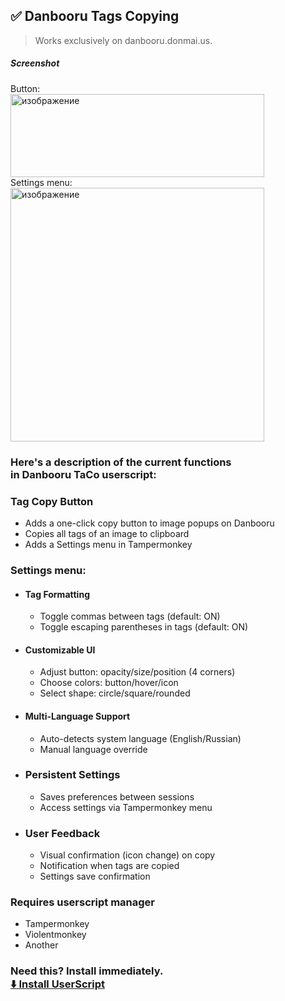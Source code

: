 ## ✅ Danbooru Tags Copying
> Works exclusively on danbooru.donmai.us.
##### Screenshot<br>
Button:<br>
<img width="406" height="133" alt="изображение" src="https://github.com/user-attachments/assets/b3fde65d-7655-44b6-80b9-8a6c99557323" /><br>
Settings menu:<br>
<img height="406" alt="изображение" src="https://github.com/user-attachments/assets/216c6fff-0d62-4a73-80fb-409811dd6a25" />


### Here's a description of the current functions<br>in Danbooru TaCo userscript:

### Tag Copy Button
 - Adds a one-click copy button to image popups on Danbooru
 - Copies all tags of an image to clipboard
 - Adds a Settings menu in Tampermonkey

### Settings menu:
  - #### Tag Formatting
    - Toggle commas between tags (default: ON)
    - Toggle escaping parentheses in tags (default: ON)

  - #### Customizable UI
    - Adjust button: opacity/size/position (4 corners)
    - Choose colors: button/hover/icon
    - Select shape: circle/square/rounded

  - #### Multi-Language Support
    - Auto-detects system language (English/Russian)
    - Manual language override

  - ### Persistent Settings
    - Saves preferences between sessions
    - Access settings via Tampermonkey menu

  - ### User Feedback
    - Visual confirmation (icon change) on copy
    - Notification when tags are copied
    - Settings save confirmation

### Requires userscript manager 
- Tampermonkey
- Violentmonkey
- Another

### Need this? Install immediately.<br>[⬇️ Install UserScript](https://raw.githubusercontent.com/vanja-san/JS-UserScripts/main/danbooruTaCo.user.js)
